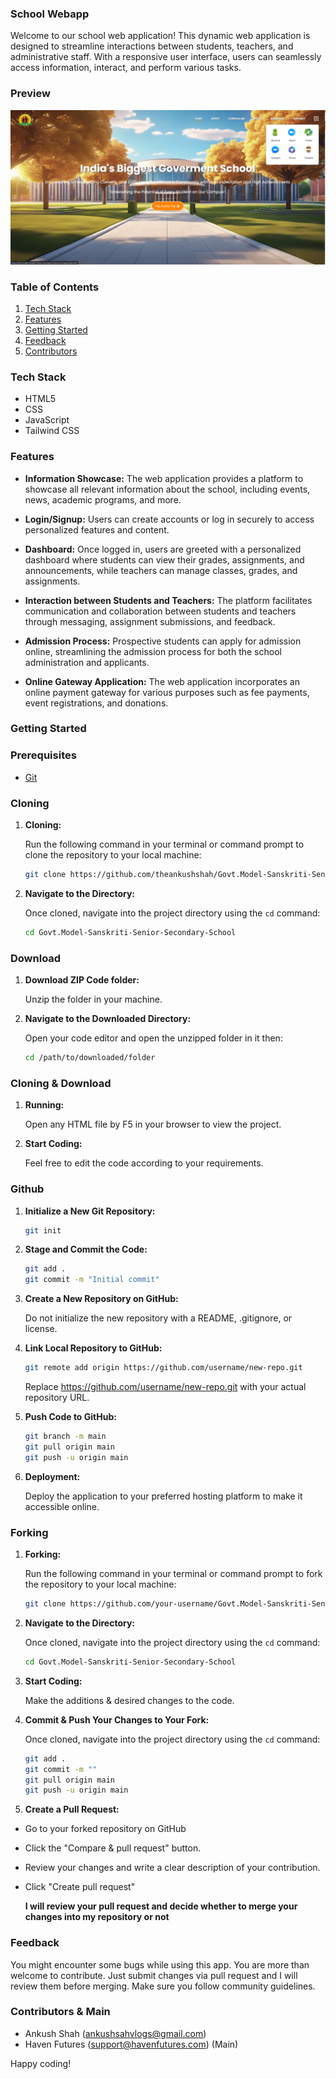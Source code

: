 ### School Webapp

Welcome to our school web application! This dynamic web application is designed to streamline interactions between students, teachers, and administrative staff. With a responsive user interface, users can seamlessly access information, interact, and perform various tasks.

### Preview

![Preview Image](home.png)

### <a name="table">Table of Contents</a>

1. [Tech Stack](#tech-stack)
2. [Features](#features)
3. [Getting Started](#getting-started)
4. [Feedback](#feedback)
5. [Contributors](#contributors)

### <a name="tech-stack">Tech Stack</a>

- HTML5
- CSS
- JavaScript
- Tailwind CSS

### <a name="features">Features</a>

- **Information Showcase:** The web application provides a platform to showcase all relevant information about the school, including events, news, academic programs, and more.
  
- **Login/Signup:** Users can create accounts or log in securely to access personalized features and content.
  
- **Dashboard:** Once logged in, users are greeted with a personalized dashboard where students can view their grades, assignments, and announcements, while teachers can manage classes, grades, and assignments.
  
- **Interaction between Students and Teachers:** The platform facilitates communication and collaboration between students and teachers through messaging, assignment submissions, and feedback.
  
- **Admission Process:** Prospective students can apply for admission online, streamlining the admission process for both the school administration and applicants.
  
- **Online Gateway Application:** The web application incorporates an online payment gateway for various purposes such as fee payments, event registrations, and donations.

### <a name="getting-started">Getting Started</a>

### Prerequisites

- [Git](https://git-scm.com/)

### Cloning

1. **Cloning:**

    Run the following command in your terminal or command prompt to clone the repository to your local machine:

    ```bash
    git clone https://github.com/theankushshah/Govt.Model-Sanskriti-Senior-Secondary-School.git
    ```

2. **Navigate to the Directory:**

    Once cloned, navigate into the project directory using the `cd` command:

    ```bash
    cd Govt.Model-Sanskriti-Senior-Secondary-School
    ```

### Download

1. **Download ZIP Code folder:** 

    Unzip the folder in your machine.

2. **Navigate to the Downloaded Directory:** 

    Open your code editor and open the unzipped folder in it then:

    ```bash
    cd /path/to/downloaded/folder
    ```

### Cloning & Download

1. **Running:**

    Open any HTML file by F5 in your browser to view the project.

2. **Start Coding:**

    Feel free to edit the code according to your requirements.

### Github

1. **Initialize a New Git Repository:**

    ```bash
    git init
    ```

2. **Stage and Commit the Code:**

    ```bash
    git add .
    git commit -m "Initial commit"
    ```

3. **Create a New Repository on GitHub:**

    Do not initialize the new repository with a README, .gitignore, or license.

4. **Link Local Repository to GitHub:**

    ```bash
    git remote add origin https://github.com/username/new-repo.git
    ```

    Replace https://github.com/username/new-repo.git with your actual repository URL.

5. **Push Code to GitHub:**

    ```bash
    git branch -m main
    git pull origin main
    git push -u origin main
    ```

6. **Deployment:** 
    
    Deploy the application to your preferred hosting platform to make it accessible online.

### Forking

1. **Forking:** 

    Run the following command in your terminal or command prompt to fork the repository to your local machine:

    ```bash
    git clone https://github.com/your-username/Govt.Model-Sanskriti-Senior-Secondary-School.git
    ```

2. **Navigate to the Directory:** 

    Once cloned, navigate into the project directory using the `cd` command:

    ```bash
    cd Govt.Model-Sanskriti-Senior-Secondary-School
    ```

3. **Start Coding:** 

    Make the additions & desired changes to the code.

4. **Commit & Push Your Changes to Your Fork:** 

    Once cloned, navigate into the project directory using the `cd` command:

    ```bash
    git add .
    git commit -m ""
    git pull origin main
    git push -u origin main
    ```

5. **Create a Pull Request:**

- Go to your forked repository on GitHub
- Click the "Compare & pull request" button.
- Review your changes and write a clear description of your contribution.
- Click "Create pull request"

    **I will review your pull request and decide whether to merge your changes into my repository or not**

### <a name="feedback">Feedback</a>

You might encounter some bugs while using this app. You are more than welcome to contribute. Just submit changes via pull request and I will review them before merging. Make sure you follow community guidelines.

### <a name="contributors">Contributors & Main</a>

- Ankush Shah (ankushsahvlogs@gmail.com)
- Haven Futures (support@havenfutures.com) (Main)

Happy coding!
